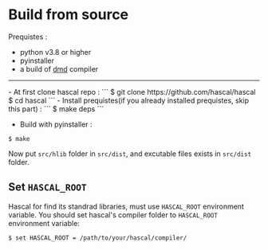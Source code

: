 # Build from source

Prequistes :

- python v3.8 or higher
- pyinstaller 
- a build of [dmd](https://dlang.org/) compiler

<hr>
- At first clone hascal repo :
```
$ git clone https://github.com/hascal/hascal
$ cd hascal
```
- Install prequistes(if you already installed prequistes, skip this part) :
```
$ make deps
```

- Build with pyinstaller :
```
$ make
```

Now put `src/hlib` folder in `src/dist`, and excutable files exists in `src/dist` folder.


## Set `HASCAL_ROOT`
Hascal for find its standrad libraries, must use `HASCAL_ROOT` environment variable. You should set hascal's compiler folder to `HASCAL_ROOT` environment variable:
```
$ set HASCAL_ROOT = /path/to/your/hascal/compiler/
```

